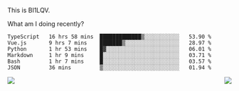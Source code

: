 This is BI1LQV.

What am I doing recently?

<!--START_SECTION:waka-->

```text
TypeScript   16 hrs 58 mins  █████████████▒░░░░░░░░░░░   53.90 %
Vue.js       9 hrs 7 mins    ███████▒░░░░░░░░░░░░░░░░░   28.97 %
Python       1 hr 53 mins    █▓░░░░░░░░░░░░░░░░░░░░░░░   06.01 %
Markdown     1 hr 9 mins     █░░░░░░░░░░░░░░░░░░░░░░░░   03.71 %
Bash         1 hr 7 mins     █░░░░░░░░░░░░░░░░░░░░░░░░   03.57 %
JSON         36 mins         ▒░░░░░░░░░░░░░░░░░░░░░░░░   01.94 %
```

<!--END_SECTION:waka-->
<img align="right" src="https://github-readme-stats.vercel.app/api?username=bi1lqv&show_icons=true&count_private=true">

<img src="https://metrics.lecoq.io/bi1lqv?template=classic&base.activity=0&base.community=0&base.repositories=0&base.metadata=0&isocalendar=1&base=header%2C%20activity%2C%20community%2C%20repositories%2C%20metadata&base.indepth=false&base.hireable=false&isocalendar=false&isocalendar.duration=full-year&config.timezone=Asia%2FShanghai">
